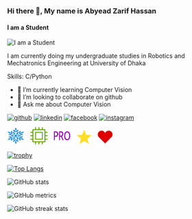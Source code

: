 ### Hi there 👋, My name is Abyead Zarif Hassan
#### I am a Student
![I am a Student](https://arturssmirnovs.github.io/github-profile-readme-generator/images/banner.png)

I am currently doing my undergraduate studies in Robotics and Mechatronics Engineering at University of Dhaka

Skills: C/Python

- 🌱 I’m currently learning Computer Vision 
- 👯 I’m looking to collaborate on github 
- 💬 Ask me about Computer Vision 


[<img src='https://cdn.jsdelivr.net/npm/simple-icons@3.0.1/icons/github.svg' alt='github' height='40'>](https://github.com/AbyeadZarifHassan)  [<img src='https://cdn.jsdelivr.net/npm/simple-icons@3.0.1/icons/linkedin.svg' alt='linkedin' height='40'>](https://www.linkedin.com/in/AbyeadZarifHassan/)  [<img src='https://cdn.jsdelivr.net/npm/simple-icons@3.0.1/icons/facebook.svg' alt='facebook' height='40'>](https://www.facebook.com/AbyeadZarifHassan)  [<img src='https://cdn.jsdelivr.net/npm/simple-icons@3.0.1/icons/instagram.svg' alt='instagram' height='40'>](https://www.instagram.com/Mr.Vagabond/)  

<a href='https://archiveprogram.github.com/'><img src='https://raw.githubusercontent.com/acervenky/animated-github-badges/master/assets/acbadge.gif' width='40' height='40'></a> <a href='https://docs.github.com/en/developers'><img src='https://raw.githubusercontent.com/acervenky/animated-github-badges/master/assets/devbadge.gif' width='40' height='40'></a> <a href='https://github.com/pricing'><img src='https://raw.githubusercontent.com/acervenky/animated-github-badges/master/assets/pro.gif' width='40' height='40'></a> <a href='https://stars.github.com/'><img src='https://raw.githubusercontent.com/acervenky/animated-github-badges/master/assets/starbadge.gif' width='35' height='35'></a> <a href='https://docs.github.com/en/github/supporting-the-open-source-community-with-github-sponsors'><img src='https://raw.githubusercontent.com/acervenky/animated-github-badges/master/assets/sponsorbadge.gif' width='35' height='35'></a> 

[![trophy](https://github-profile-trophy.vercel.app/?username=AbyeadZarifHassan)](https://github.com/ryo-ma/github-profile-trophy)

[![Top Langs](https://github-readme-stats.vercel.app/api/top-langs/?username=AbyeadZarifHassan)](https://github.com/anuraghazra/github-readme-stats)

![GitHub stats](https://github-readme-stats.vercel.app/api?username=AbyeadZarifHassan&show_icons=true&count_private=true)  

![GitHub metrics](https://metrics.lecoq.io/AbyeadZarifHassan)  

![GitHub streak stats](https://streak-stats.demolab.com/?user=AbyeadZarifHassan)  


